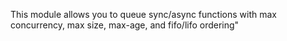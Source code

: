 This module allows you to queue sync/async functions with max concurrency, max size, max-age, and fifo/lifo ordering"